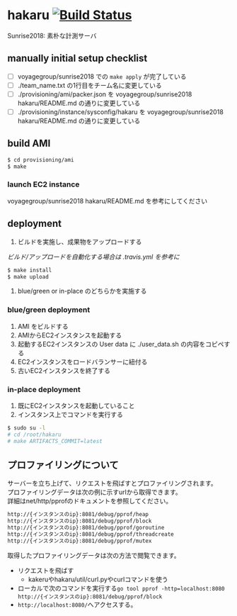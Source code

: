 # hakaru [![Build Status][travis-img]][travis-url]

[travis-img]: https://travis-ci.com/voyagegroup/hakaru.svg?token=iBCGFnZyWWvHWvMJnnx3&branch=master
[travis-url]: https://travis-ci.com/voyagegroup/hakaru

Sunrise2018: 素朴な計測サーバ

## manually initial setup checklist

- [ ] voyagegroup/sunrise2018 での `make apply` が完了している
- [ ] ./team_name.txt の1行目をチーム名に変更している
- [ ] ./provisioning/ami/packer.json を voyagegroup/sunrise2018 hakaru/README.md の通りに変更している
- [ ] ./provisioning/instance/sysconfig/hakaru を voyagegroup/sunrise2018 hakaru/README.md の通りに変更している

## build AMI

```bash
$ cd provisioning/ami
$ make
```

### launch EC2 instance

voyagegroup/sunrise2018 hakaru/README.md を参考にしてください

## deployment

1. ビルドを実施し、成果物をアップロードする

*ビルド/アップロードを自動化する場合は .travis.yml を参考に*

```bash
$ make install
$ make upload
```

1. blue/green or in-place のどちらかを実施する

### blue/green deployment

1. AMI をビルドする
1. AMIからEC2インスタンスを起動する
1. 起動するEC2インスタンスの User data に ./user_data.sh の内容をコピペする
1. EC2インスタンスをロードバランサーに紐付る
1. 古いEC2インスタンスを終了する

### in-place deployment

1. 既にEC2インスタンスを起動していること
1. インスタンス上でコマンドを実行する

```bash
$ sudo su -l
# cd /root/hakaru
# make ARTIFACTS_COMMIT=latest
```

## プロファイリングについて

サーバーを立ち上げて、リクエストを飛ばすとプロファイリングされます。  
プロファイリングデータは次の例に示すurlから取得できます。  
詳細はnet/http/pprofのドキュメントを参照してください。

```bash
http://{インスタンスのip}:8081/debug/pprof/heap
http://{インスタンスのip}:8081/debug/pprof/block
http://{インスタンスのip}:8081/debug/pprof/goroutine
http://{インスタンスのip}:8081/debug/pprof/threadcreate
http://{インスタンスのip}:8081/debug/pprof/mutex
```

取得したプロファイリングデータは次の方法で閲覧できます。  

- リクエストを飛ばす
  - kakeruやhakaru/util/curl.pyやcurlコマンドを使う
- ローカルで次のコマンドを実行する`go tool pprof -http=localhost:8080 http://{インスタンスのip}:8081/debug/pprof/block`
- `http://localhost:8080/`へアクセスする。

